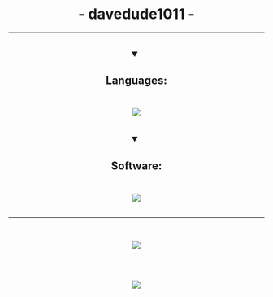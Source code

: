 <h1 align="center">- davedude1011 -</h1>
<hr>
<br>
<details open align="center" style="font-weight: bold; font-size: large">
	<summary><h3>Languages:</h3></summary>
	<br>
	<img src="https://skillicons.dev/icons?i=ts,js,html,css,py&theme=dark">
</details>
<br>
<br>
<details open align="center" style="font-weight: bold; font-size: large">
	<summary><h3>Software:</h3></summary>
	<br>
	<img src="https://skillicons.dev/icons?i=vscode,figma,stackoverflow,discord&theme=dark">
</details>
<br>
<hr>
<br>

<div align="center" style="margin-block: 1em">
        <img src="https://github-readme-stats.vercel.app/api/?username=davedude1011&show_icons=true&hide_border=true&hide_title=false&count_private=true&title_color=74b5f2&text_color=fff0f9&icon_color=74b5f2&bg_color=282A3682&border_radius=20" />
</div>

<br>
<br>

<div align="center" style="margin-block: 1em">
        <a href="https://discord.com/users/881114459752525834">
            <img src="https://lanyard.cnrad.dev/api/881114459752525834?borderRadius=10px&animated=:true&bg=282A3682" />
        </a>
</div>
